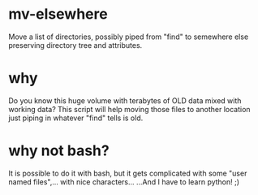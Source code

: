 mv-elsewhere
============

Move a list of directories, possibly piped from "find" to semewhere else preserving directory tree and attributes.

why
===

Do you know this huge volume with terabytes of OLD data mixed with working data? This script will help moving those files to another location just piping in whatever "find" tells is old.

why not bash?
============

It is possible to do it with bash, but it gets complicated with some "user named files",... with nice characters...
...And I have to learn python! ;)
